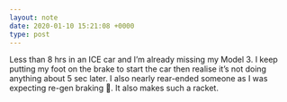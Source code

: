 ```yaml
---
layout: note
date: 2020-01-10 15:21:08 +0000
type: post
---
```


Less than 8 hrs in an ICE car and I’m already missing my Model 3. I keep putting my foot on the brake to start the car then realise it’s not doing anything about 5 sec later. I also nearly rear-ended someone as I was expecting re-gen braking 🤭. It also makes such a racket.

